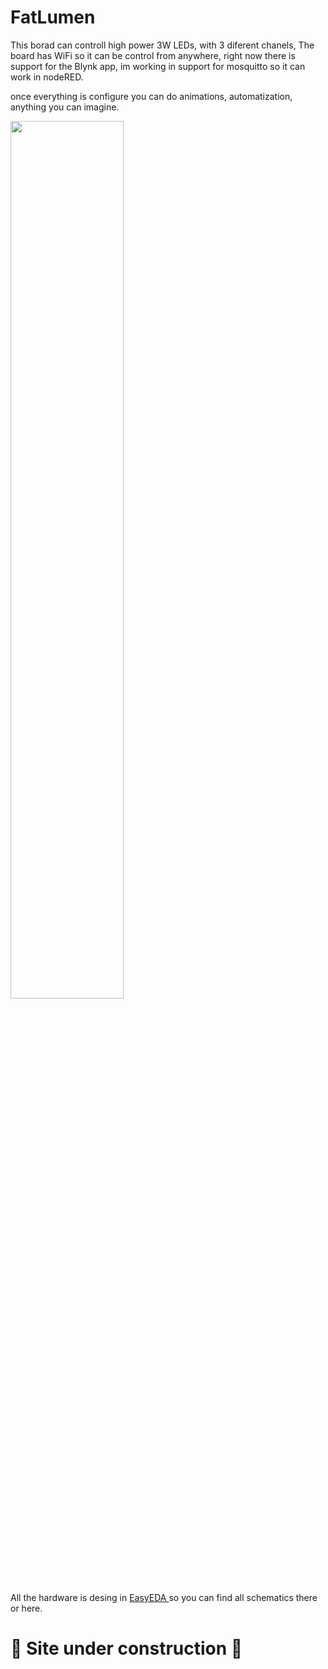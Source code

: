 # FatLumen

<p>This borad can controll high power 3W LEDs, with 3 diferent chanels, The board has WiFi so it can be control from anywhere, right now there is support for the Blynk app, im working in support for mosquitto so it can work in nodeRED.</p>
<p>once everything is configure you can do animations, automatization, anything you can imagine.</p>
<img src="miscellaneous/gif.gif" width="60%" style="margin=auto">
<p>All the hardware is desing in <a href="https://easyeda.com/diegozalez/3a-led"> EasyEDA </a> so you can find all schematics there or here.</p>

<h1>🚧 Site under construction 🚧</h1>
